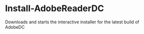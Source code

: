 # Install-AdobeReaderDC
Downloads and starts the interactive installer for the latest build of AdobeDC
